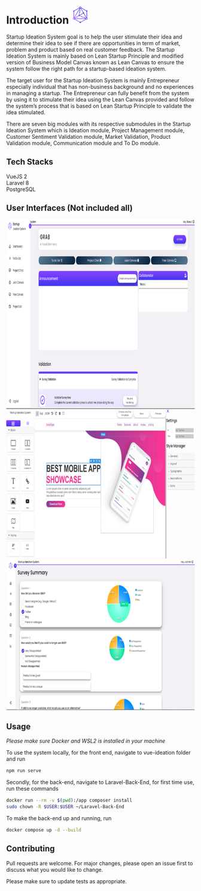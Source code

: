 # Introduction <img src="https://github.com/TehHatrix/startup-ideation/blob/master/README/logo.png?raw=true" width="48">

Startup Ideation System goal is to help the user stimulate their idea and determine their idea to see if there are opportunities in term of market, problem and product based on real customer feedback. The Startup Ideation System is mainly based on Lean Startup Principle and modified version of Business Model Canvas known as Lean Canvas to ensure the system follow the right path for a startup-based ideation system. 

The target user for the Startup Ideation System is mainly Entrepreneur especially individual that has non-business background and no experiences in managing a startup. The Entrepreneur can fully benefit from the system by using it to stimulate their idea using the Lean Canvas provided and follow the system’s process that is based on Lean Startup Principle to validate the idea stimulated.

There are seven big modules with its respective submodules in the Startup Ideation System which is Ideation module, Project Management module, Customer Sentiment Validation module, Market Validation, Product Validation module, Communication module and To Do module. 

## Tech Stacks
VueJS 2\
Laravel 8\
PostgreSQL

## User Interfaces (Not included all)
<img src="https://github.com/TehHatrix/startup-ideation/blob/master/README/project.png?raw=true" width="1000" height="500">
<img src="https://github.com/TehHatrix/startup-ideation/blob/master/README/Landing%20Editor.png?raw=true" width="800" height="400">
<img src="https://github.com/TehHatrix/startup-ideation/blob/master/README/SurveySummary.png?raw=true" width="800" height="400">

## Usage
*Please make sure Docker and WSL2 is installed in your machine*

To use the system locally, for the front end, navigate to vue-ideation folder and run 
```bash
npm run serve
```
Secondly, for the back-end, navigate to Laravel-Back-End, for first time use, run these commands
```bash
docker run --rm -v $(pwd):/app composer install
sudo chown -R $USER:$USER ~/Laravel-Back-End
```
To make the back-end up and running, run
```bash
docker compose up -d --build
```


## Contributing
Pull requests are welcome. For major changes, please open an issue first to discuss what you would like to change.

Please make sure to update tests as appropriate.
